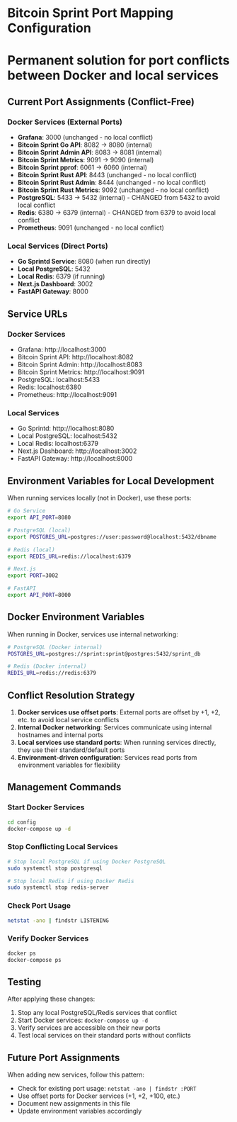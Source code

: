 # Bitcoin Sprint Port Mapping Configuration
# Permanent solution for port conflicts between Docker and local services

## Current Port Assignments (Conflict-Free)

### Docker Services (External Ports)
- **Grafana**: 3000 (unchanged - no local conflict)
- **Bitcoin Sprint Go API**: 8082 → 8080 (internal)
- **Bitcoin Sprint Admin API**: 8083 → 8081 (internal)
- **Bitcoin Sprint Metrics**: 9091 → 9090 (internal)
- **Bitcoin Sprint pprof**: 6061 → 6060 (internal)
- **Bitcoin Sprint Rust API**: 8443 (unchanged - no local conflict)
- **Bitcoin Sprint Rust Admin**: 8444 (unchanged - no local conflict)
- **Bitcoin Sprint Rust Metrics**: 9092 (unchanged - no local conflict)
- **PostgreSQL**: 5433 → 5432 (internal) - CHANGED from 5432 to avoid local conflict
- **Redis**: 6380 → 6379 (internal) - CHANGED from 6379 to avoid local conflict
- **Prometheus**: 9091 (unchanged - no local conflict)

### Local Services (Direct Ports)
- **Go Sprintd Service**: 8080 (when run directly)
- **Local PostgreSQL**: 5432
- **Local Redis**: 6379 (if running)
- **Next.js Dashboard**: 3002
- **FastAPI Gateway**: 8000

## Service URLs

### Docker Services
- Grafana: http://localhost:3000
- Bitcoin Sprint API: http://localhost:8082
- Bitcoin Sprint Admin: http://localhost:8083
- Bitcoin Sprint Metrics: http://localhost:9091
- PostgreSQL: localhost:5433
- Redis: localhost:6380
- Prometheus: http://localhost:9091

### Local Services
- Go Sprintd: http://localhost:8080
- Local PostgreSQL: localhost:5432
- Local Redis: localhost:6379
- Next.js Dashboard: http://localhost:3002
- FastAPI Gateway: http://localhost:8000

## Environment Variables for Local Development

When running services locally (not in Docker), use these ports:

```bash
# Go Service
export API_PORT=8080

# PostgreSQL (local)
export POSTGRES_URL=postgres://user:password@localhost:5432/dbname

# Redis (local)
export REDIS_URL=redis://localhost:6379

# Next.js
export PORT=3002

# FastAPI
export API_PORT=8000
```

## Docker Environment Variables

When running in Docker, services use internal networking:

```bash
# PostgreSQL (Docker internal)
POSTGRES_URL=postgres://sprint:sprint@postgres:5432/sprint_db

# Redis (Docker internal)
REDIS_URL=redis://redis:6379
```

## Conflict Resolution Strategy

1. **Docker services use offset ports**: External ports are offset by +1, +2, etc. to avoid local service conflicts
2. **Internal Docker networking**: Services communicate using internal hostnames and internal ports
3. **Local services use standard ports**: When running services directly, they use their standard/default ports
4. **Environment-driven configuration**: Services read ports from environment variables for flexibility

## Management Commands

### Start Docker Services
```bash
cd config
docker-compose up -d
```

### Stop Conflicting Local Services
```bash
# Stop local PostgreSQL if using Docker PostgreSQL
sudo systemctl stop postgresql

# Stop local Redis if using Docker Redis
sudo systemctl stop redis-server
```

### Check Port Usage
```bash
netstat -ano | findstr LISTENING
```

### Verify Docker Services
```bash
docker ps
docker-compose ps
```

## Testing

After applying these changes:

1. Stop any local PostgreSQL/Redis services that conflict
2. Start Docker services: `docker-compose up -d`
3. Verify services are accessible on their new ports
4. Test local services on their standard ports without conflicts

## Future Port Assignments

When adding new services, follow this pattern:
- Check for existing port usage: `netstat -ano | findstr :PORT`
- Use offset ports for Docker services (+1, +2, +100, etc.)
- Document new assignments in this file
- Update environment variables accordingly
